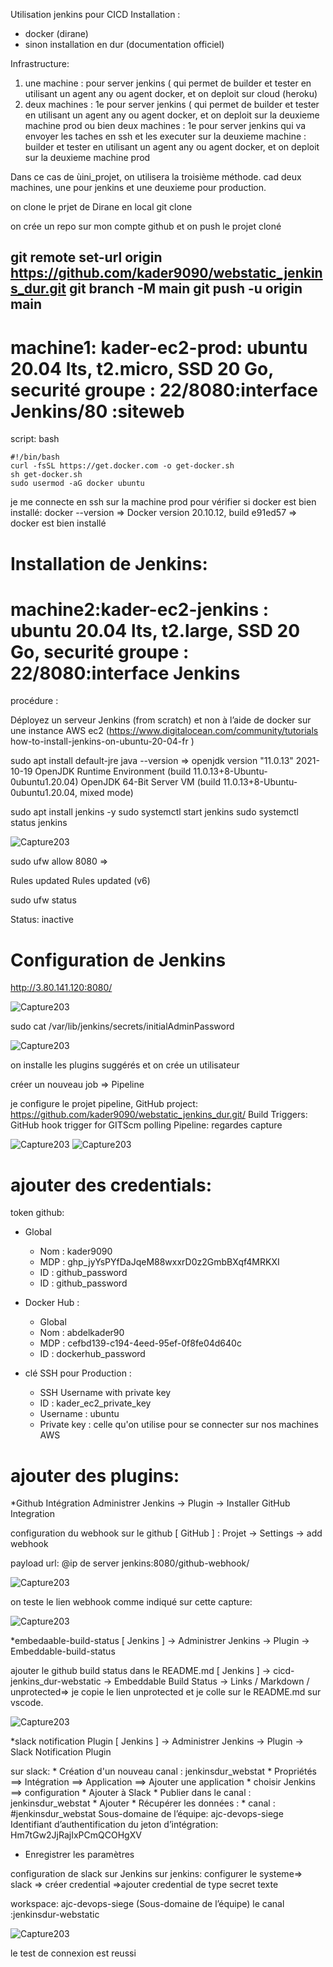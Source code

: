 Utilisation jenkins pour CICD
Installation : 
* docker (dirane)
* sinon installation en dur (documentation officiel)

Infrastructure:
1) une machine : pour server jenkins ( qui permet de builder et tester en utilisant un agent any ou agent docker, et on deploit sur cloud (heroku)
2) deux machines : 1e pour server jenkins ( qui permet de builder et tester en utilisant un agent any ou agent docker, et on deploit sur la deuxieme machine prod ou bien
deux machines : 1e pour server jenkins qui va envoyer les taches en ssh  et les executer sur la deuxieme machine : builder et tester en utilisant un agent any ou agent docker, et on deploit sur la deuxieme machine prod


Dans ce cas de ùini_projet, on utilisera la troisième méthode. cad deux machines, une pour jenkins et une deuxieme pour production.

on clone le prjet de Dirane en local
git clone

on crée un repo sur mon compte github et on push le projet cloné

git remote set-url origin https://github.com/kader9090/webstatic_jenkins_dur.git
git branch -M main
git push -u origin main
----------------
# machine1: kader-ec2-prod: ubuntu 20.04 lts, t2.micro, SSD 20 Go, securité groupe : 22/8080:interface Jenkins/80 :siteweb

script:
bash
```
#!/bin/bash
curl -fsSL https://get.docker.com -o get-docker.sh
sh get-docker.sh
sudo usermod -aG docker ubuntu
```
je me connecte en ssh sur la machine prod pour vérifier si docker est bien installé:
docker --version => Docker version 20.10.12, build e91ed57 => docker est bien installé

# Installation de Jenkins:
# machine2:kader-ec2-jenkins : ubuntu 20.04 lts, t2.large, SSD 20 Go, securité groupe : 22/8080:interface Jenkins
procédure :

 Déployez un serveur Jenkins (from scratch) et non à l’aide de docker sur une instance AWS ec2 
(https://www.digitalocean.com/community/tutorials how-to-install-jenkins-on-ubuntu-20-04-fr )

sudo apt install default-jre
java --version => 
openjdk version "11.0.13" 2021-10-19
OpenJDK Runtime Environment (build 11.0.13+8-Ubuntu-0ubuntu1.20.04)
OpenJDK 64-Bit Server VM (build 11.0.13+8-Ubuntu-0ubuntu1.20.04, mixed mode)


sudo apt install jenkins -y
sudo systemctl start jenkins
sudo systemctl status jenkins

![Capture203](./capture1.JPG)


sudo ufw allow 8080  =>

Rules updated
Rules updated (v6)

sudo ufw status

Status: inactive

# Configuration de Jenkins

http://3.80.141.120:8080/



![Capture203](./capture2.JPG)


sudo cat /var/lib/jenkins/secrets/initialAdminPassword


![Capture203](./capture3.JPG)

on installe les plugins suggérés et on crée un utilisateur

créer un nouveau job => Pipeline 

je configure le projet pipeline, 
GitHub project: https://github.com/kader9090/webstatic_jenkins_dur.git/
Build Triggers: GitHub hook trigger for GITScm polling
Pipeline: regardes capture

![Capture203](./capture4.JPG)
![Capture203](./capture5.JPG)

# ajouter des credentials: 

token github:
 * Global
    * Nom : kader9090
    * MDP : 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
    * ID  : github_password
    * ID  : github_password


* Docker Hub :
    * Global
    * Nom : abdelkader90
    * MDP : cefbd139-c194-4eed-95ef-0f8fe04d640c
    * ID  : dockerhub_password

* clé SSH pour Production :
    * SSH Username with private key
    * ID : kader_ec2_private_key
    * Username : ubuntu
    * Private key : celle qu'on utilise pour se connecter sur nos machines AWS



# ajouter des plugins:

*Github Intégration
Administrer Jenkins → Plugin → Installer GitHub Integration

configuration du webhook sur le github
[ GitHub ] : Projet → Settings → add webhook

payload url:
@ip de server jenkins:8080/github-webhook/

![Capture203](./capture6.JPG)

on teste le lien webhook comme indiqué sur cette capture:

![Capture203](./capture7.JPG)



*embedaable-build-status
[ Jenkins ] → Administrer Jenkins → Plugin → Embeddable-build-status

ajouter le github build status dans le README.md
[ Jenkins ] → cicd-jenkins_dur-webstatic → Embeddable Build Status → Links / Markdown / unprotected=> je copie le lien unprotected et je colle sur le README.md sur vscode.

![Capture203](./capture9.JPG)

*slack notification Plugin
[ Jenkins ] → Administrer Jenkins → Plugin → Slack Notification Plugin

sur slack:
    * Création d'un nouveau canal : jenkinsdur_webstat
    * Propriétés ==> Intégration ==> Application ==> Ajouter une application
        * choisir Jenkins ==> configuration
        * Ajouter à Slack
        * Publier dans le canal : jenkinsdur_webstat
        * Ajouter
        * Récupérer les données :
            * canal : #jenkinsdur_webstat
Sous-domaine de l’équipe: ajc-devops-siege
Identifiant d’authentification du jeton d’intégration: Hm7tGw2JjRajIxPCmQCOHgXV

* Enregistrer les paramètres


configuration de slack sur Jenkins 
sur jenkins: configurer le systeme=> slack => créer credential =>ajouter credential de type secret texte

workspace: ajc-devops-siege (Sous-domaine de l’équipe)
le canal :jenkinsdur-webstatic

![Capture203](./capture8.JPG)

le test de connexion est reussi

